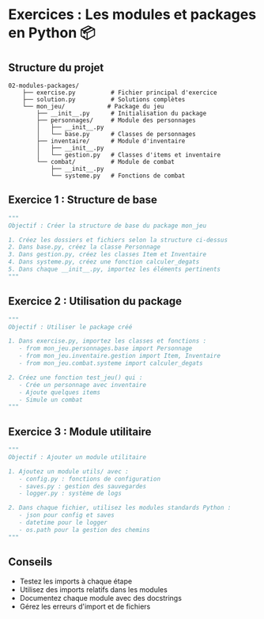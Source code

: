 # Exercices : Les modules et packages en Python 📦

## Structure du projet

```
02-modules-packages/
    ├── exercise.py          # Fichier principal d'exercice
    ├── solution.py          # Solutions complètes
    └── mon_jeu/            # Package du jeu
        ├── __init__.py      # Initialisation du package
        ├── personnages/     # Module des personnages
        │   ├── __init__.py
        │   └── base.py      # Classes de personnages
        ├── inventaire/      # Module d'inventaire
        │   ├── __init__.py
        │   └── gestion.py   # Classes d'items et inventaire
        └── combat/          # Module de combat
            ├── __init__.py
            └── systeme.py   # Fonctions de combat
```

## Exercice 1 : Structure de base

```python
"""
Objectif : Créer la structure de base du package mon_jeu

1. Créez les dossiers et fichiers selon la structure ci-dessus
2. Dans base.py, créez la classe Personnage
3. Dans gestion.py, créez les classes Item et Inventaire
4. Dans systeme.py, créez une fonction calculer_degats
5. Dans chaque __init__.py, importez les éléments pertinents
"""
```

## Exercice 2 : Utilisation du package

```python
"""
Objectif : Utiliser le package créé

1. Dans exercise.py, importez les classes et fonctions :
   - from mon_jeu.personnages.base import Personnage
   - from mon_jeu.inventaire.gestion import Item, Inventaire
   - from mon_jeu.combat.systeme import calculer_degats

2. Créez une fonction test_jeu() qui :
   - Crée un personnage avec inventaire
   - Ajoute quelques items
   - Simule un combat
"""
```

## Exercice 3 : Module utilitaire

```python
"""
Objectif : Ajouter un module utilitaire

1. Ajoutez un module utils/ avec :
   - config.py : fonctions de configuration
   - saves.py : gestion des sauvegardes
   - logger.py : système de logs

2. Dans chaque fichier, utilisez les modules standards Python :
   - json pour config et saves
   - datetime pour le logger
   - os.path pour la gestion des chemins
"""
```

## Conseils

- Testez les imports à chaque étape
- Utilisez des imports relatifs dans les modules
- Documentez chaque module avec des docstrings
- Gérez les erreurs d'import et de fichiers
